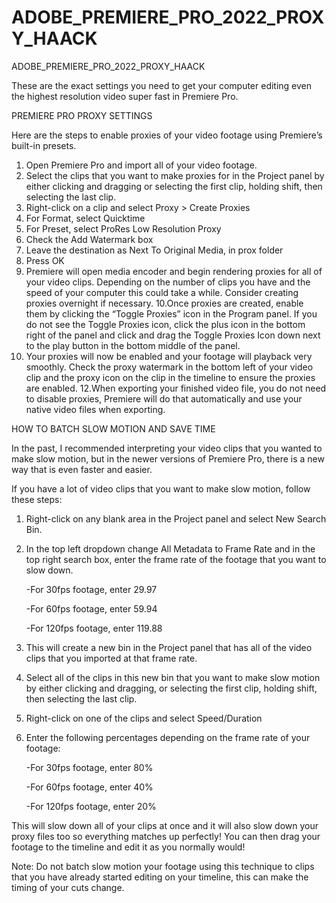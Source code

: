 # ADOBE_PREMIERE_PRO_2022_PROXY_HAACK

ADOBE_PREMIERE_PRO_2022_PROXY_HAACK

These are the exact settings you need to get your computer editing even the highest resolution video super fast in Premiere Pro.

PREMIERE PRO PROXY SETTINGS

Here are the steps to enable proxies of your video footage using Premiere’s built-in
presets.
1. Open Premiere Pro and import all of your video footage.
2. Select the clips that you want to make proxies for in the Project panel by either
clicking and dragging or selecting the first clip, holding shift, then selecting the
last clip.
3. Right-click on a clip and select Proxy > Create Proxies
4. For Format, select Quicktime
5. For Preset, select ProRes Low Resolution Proxy
6. Check the Add Watermark box
7. Leave the destination as Next To Original Media, in prox folder
8. Press OK
9. Premiere will open media encoder and begin rendering proxies for all of your
video clips. Depending on the number of clips you have and the speed of your
computer this could take a while. Consider creating proxies overnight if
necessary.
10.Once proxies are created, enable them by clicking the “Toggle Proxies” icon in
the Program panel. If you do not see the Toggle Proxies icon, click the plus icon
in the bottom right of the panel and click and drag the Toggle Proxies Icon down
next to the play button in the bottom middle of the panel.
11. Your proxies will now be enabled and your footage will playback very smoothly.
Check the proxy watermark in the bottom left of your video clip and the proxy
icon on the clip in the timeline to ensure the proxies are enabled.
12.When exporting your finished video file, you do not need to disable proxies,
Premiere will do that automatically and use your native video files when
exporting.

HOW TO BATCH SLOW MOTION AND SAVE TIME

In the past, I recommended interpreting your video clips that you wanted to make slow
motion, but in the newer versions of Premiere Pro, there is a new way that is even faster
and easier.

If you have a lot of video clips that you want to make slow motion, follow these steps:

1. Right-click on any blank area in the Project panel and select New Search Bin.
2. In the top left dropdown change All Metadata to Frame Rate and in the top right
search box, enter the frame rate of the footage that you want to slow down.

    -For 30fps footage, enter 29.97

    -For 60fps footage, enter 59.94

    -For 120fps footage, enter 119.88

3. This will create a new bin in the Project panel that has all of the video clips that
you imported at that frame rate.
4. Select all of the clips in this new bin that you want to make slow motion by either
clicking and dragging, or selecting the first clip, holding shift, then selecting the
last clip.
5. Right-click on one of the clips and select Speed/Duration
6. Enter the following percentages depending on the frame rate of your footage:

    -For 30fps footage, enter 80%

    -For 60fps footage, enter 40%

    -For 120fps footage, enter 20%

This will slow down all of your clips at once and it will also slow down your proxy files too so everything matches up perfectly! You can then drag your footage to the timeline and edit it as you normally would!

Note: Do not batch slow motion your footage using this technique to clips that you have
already started editing on your timeline, this can make the timing of your cuts change.
